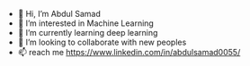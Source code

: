- 👋 Hi, I’m Abdul Samad
- 👀 I’m interested in Machine Learning
- 🌱 I’m currently learning deep learning 
- 💞️ I’m looking to collaborate with new peoples
- 📫 reach me https://www.linkedin.com/in/abdulsamad0055/

<!---
a-samad0055/a-samad0055 is a ✨ special ✨ repository because its `README.md` (this file) appears on your GitHub profile.
You can click the Preview link to take a look at your changes.
--->
